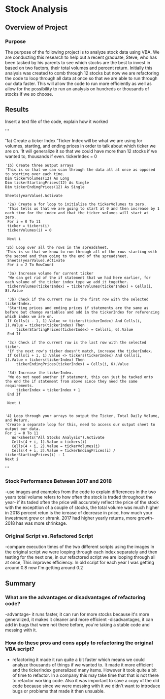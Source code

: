 # Stock Analysis

## Overview of Project
### Purpose 
The purpose of the following project is to analyze stock data using VBA. We are conducting this research to help out a recent graduate, Steve, who has been tasked by his parents to see which stocks are the best to invest in based on two factors, their total volumes and percent return. Initially this analysis was created to comb through 12 stocks but now we are refactoring the code to loop through all data at once so that we are able to run through our data faster. This will allow the code to run more efficiently as well as allow for the possibility to run an analysis on hundreds or thousands of stocks if we so choose. 

## Results
Insert a text file of the code, explain how it worked

'''

'1a) Create a ticker Index
    'Ticker Index will be what we are using for volumes, starting, and ending prices in order to talk about which ticker we are on.
    'It will generalize it so that we could have more than 12 stocks if we wanted to, thousands if even.
    tickerIndex = 0

    '1b) Create three output arrays
    'This is so that we can scan through the data all at once as opposed to starting over each time.
    Dim tickerVolumes(12) As Long
    Dim tickerStartingPrices(12) As Single
    Dim tickerEndingPrices(12) As Single
    
    Sheets(yearValue).Activate

     '2a) Create a for loop to initialize the tickerVolumes to zero.
     'This tells us that we are going to start at 0 and then increase by 1 each time for the index and that the ticker volumes will start at zero.
     For i = 0 To 11
     ticker = tickers(i)
     tickerVolumes(i) = 0

     Next i

    '2b) Loop over all the rows in the spreadsheet.
    'This is so that we know to run through all of the rows starting with the second and then going to the end of the spreadsheet.
     Sheets(yearValue).Activate
     For i = 2 To RowCount
    
     '3a) Increase volume for current ticker
     'We can get rid of the if statement that we had here earlier, for each volume of the ticker index type we add it together.
     tickerVolumes(tickerIndex) = tickerVolumes(tickerIndex) + Cells(i, 8).Value
      
     '3b) Check if the current row is the first row with the selected tickerIndex.
     'Starting prices and ending prices if statements are the same as before but change variables and add in the tickerIndex for referencing which index we are on.
     If Cells(i - 1, 1).Value <> tickers(tickerIndex) And Cells(i, 1).Value = tickers(tickerIndex) Then
         tickerStartingPrices(tickerIndex) = Cells(i, 6).Value
     End If

     '3c) Check if the current row is the last row with the selected ticker.
     'If the next row's ticker doesn't match, increase the tickerIndex.
     If Cells(i + 1, 1).Value <> tickers(tickerIndex) And Cells(i, 1).Value = tickers(tickerIndex) Then
         tickerEndingPrices(tickerIndex) = Cells(i, 6).Value
        
     '3d) Increase the tickerIndex.
     'We do not need another if statement, this can just be tacked onto the end the if statement from above since they need the same requirements.
         tickerIndex = tickerIndex + 1
     End If
     
     Next i
    
    
    '4) Loop through your arrays to output the Ticker, Total Daily Volume, and Return.
    'Create a separate loop for this, need to access our output sheet to output our data.
    For i = 0 To 11
       Worksheets("All Stocks Analysis").Activate
       Cells(4 + i, 1).Value = tickers(i)
       Cells(4 + i, 2).Value = tickerVolumes(i)
       Cells(4 + i, 3).Value = tickerEndingPrices(i) / tickerStartingPrices(i) - 1
    Next i
    
'''

### Stock Performance Between 2017 and 2018
-use images and examples from the code to explain differences in the two years
  total volume refers to how often the stock is traded throughout the year- if its taded often the price will accurately reflect the price of the stock 
        with the excepttion of a couple of stocks, the total volume was much higher in 2018
  percent retun is the icrease of decrease in price, how much your investment grew or shrank.
        2017 had higher yearly returns, more growth- 2018 has was more shrinkage.

### Original Script vs. Refactored Script
-compare execution times of the two different scripts using the images
In the original script we were looping through each index separately and then testing for the next one, in our refactored script we are looping through all at once, This improves efficiency. In old script for each year I was getting around 0.8 now I'm getting around 0.2

## Summary
### What are the advantages or disadvantages of refactoring code?
-advantage- it runs faster, it can run for more stocks because it's more generalized, it makes it cleaner and more efficient 
-disadvantages, it can add in bugs that were not there before, you're taking a stable code and messing with it.
### How do these pros and cons apply to refactoring the original VBA script?
- refactoring it made it run quite a bit faster which means we could analyze thousands of things if we wanted to. It made it more efficient and the tickerIndex generalized many items. However it took quite a bit of time to refactor. In a company this may take time that that is not there to refactor working code. Also it was important to save a copy of the old code because since we were messing with it we didn't want to introduce bugs or problems that made it then unsuable.
